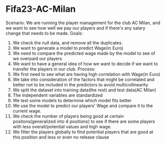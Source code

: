 # Fifa23-AC-Milan
Scenario: We are running the player management for the club AC Milan, and we want to see how well we pay our players and if there's any salary change that needs to be made.
Goals: 
1. We check the null data, and remove all the duplicates.
2. We want to generate a model to predict Wage(in Euro)
3. We need to compare the predicted wage made by the model to see of we overpaid our players
4. We want to have a general idea of how we want to decide if we want to transfer the players in our club.
Process:
1. We first need to see what are having high correlation with Wage(in Euro)
2. We take into consideration of the factors that might be correlated and better not to be included in the predictors to avoid multicollinearity
3. We split the dataset into training data(the rest) and test data(AC Milan)
4. The independent variables are standardized
5. We test some models to determine which model fits better
6. We use the model to predict our players' Wage and compare it to the current wage.
7. We check the number of players being good at certain positons(generalized into 4 positions) to see if there are some players with less overall/potential values and high wage.
8. We filter the players globally to find potential players that are good at this position and less or even no release clause

   
